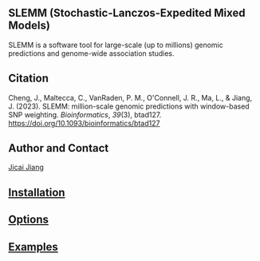 ## SLEMM (Stochastic-Lanczos-Expedited Mixed Models)
SLEMM is a software tool for large-scale (up to millions) genomic predictions and genome-wide association studies.

## Citation
Cheng, J., Maltecca, C., VanRaden, P. M., O'Connell, J. R., Ma, L., & Jiang, J. (2023). SLEMM: million-scale genomic predictions with window-based SNP weighting. *Bioinformatics*, *39*(3), btad127. https://doi.org/10.1093/bioinformatics/btad127

## Author and Contact
[Jicai Jiang](mailto:jjiang26@ncsu.edu)

## [Installation](./docs/install.md)

## [Options](./docs/options.md)

## [Examples](./examples/)
